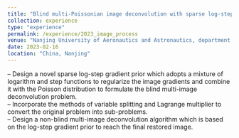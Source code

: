 ```yaml
---
title: "Blind multi-Poissonian image deconvolution with sparse log-step gradient prior "
collection: experience
type: "experience"
permalink: /experience/2023_image_process
venue: "Nanjing University of Aeronautics and Astronautics, department of Automation"
date: 2023-02-16
location: "China, Nanjing"
---
```


– Design a novel sparse log-step gradient prior which adopts a mixture of logarithm and step functions to regularize the image gradients and combine it with the Poisson distribution to formulate the blind multi-image deconvolution problem.\
– Incorporate the methods of variable splitting and Lagrange multiplier to convert the original problem into sub-problems.\
– Design a non-blind multi-image deconvolution algorithm which is based on the log-step gradient prior to reach the final restored image.

